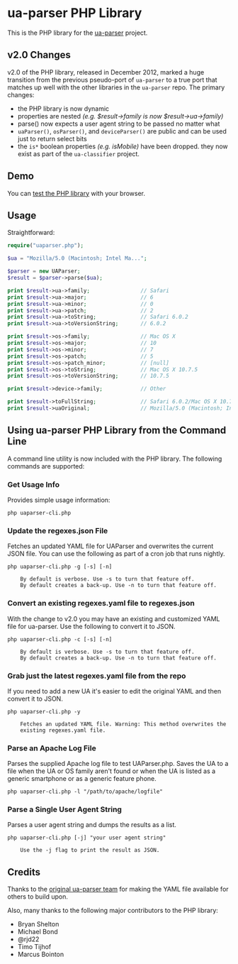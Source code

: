 # ua-parser PHP Library #

This is the PHP library for the [ua-parser](https://github.com/tobie/ua-parser) project.

## v2.0 Changes ##

v2.0 of the PHP library, released in December 2012, marked a huge transition from the previous pseudo-port of `ua-parser` to a true port that matches up well with the other libraries in the `ua-parser` repo. The primary changes:

* the PHP library is now dynamic
* properties are nested _(e.g. $result->family is now $result->ua->family)_
* parse() now expects a user agent string to be passed no matter what
* `uaParser()`, `osParser()`, and `deviceParser()` are public and can be used just to return select bits
* the `is*` boolean properties _(e.g. isMobile)_ have been dropped. they now exist as part of the `ua-classifier` project.

## Demo ##

You can [test the PHP library](http://uaparser.dmolsen.com/) with your browser.

## Usage ##

Straightforward:

```php
require("uaparser.php");

$ua = "Mozilla/5.0 (Macintosh; Intel Ma...";

$parser = new UAParser;
$result = $parser->parse($ua);

print $result->ua->family;                // Safari
print $result->ua->major;                 // 6
print $result->ua->minor;                 // 0
print $result->ua->patch;                 // 2
print $result->ua->toString;              // Safari 6.0.2
print $result->ua->toVersionString;       // 6.0.2

print $result->os->family;                // Mac OS X
print $result->os->major;                 // 10
print $result->os->minor;                 // 7
print $result->os->patch;                 // 5
print $result->os->patch_minor;           // [null]
print $result->os->toString;              // Mac OS X 10.7.5
print $result->os->toVersionString;       // 10.7.5

print $result->device->family;            // Other

print $result->toFullString;              // Safari 6.0.2/Mac OS X 10.7.5
print $result->uaOriginal;                // Mozilla/5.0 (Macintosh; Intel Ma...
```

## Using ua-parser PHP Library from the Command Line ##

A command line utility is now included with the PHP library. The following commands are supported:

### Get Usage Info

Provides simple usage information:

    php uaparser-cli.php

### Update the regexes.json File

Fetches an updated YAML file for UAParser and overwrites the current JSON file. You can use the following as part of a cron job that runs nightly. 

    php uaparser-cli.php -g [-s] [-n]
        
        By default is verbose. Use -s to turn that feature off.
        By default creates a back-up. Use -n to turn that feature off.

### Convert an existing regexes.yaml file to regexes.json

With the change to v2.0 you may have an existing and customized YAML file for ua-parser. Use the following to convert it to JSON.

    php uaparser-cli.php -c [-s] [-n]

        By default is verbose. Use -s to turn that feature off.
        By default creates a back-up. Use -n to turn that feature off.

### Grab just the latest regexes.yaml file from the repo

If you need to add a new UA it's easier to edit the original YAML and then convert it to JSON.

    php uaparser-cli.php -y

        Fetches an updated YAML file. Warning: This method overwrites the 
        existing regexes.yaml file.

### Parse an Apache Log File

Parses the supplied Apache log file to test UAParser.php. Saves the UA to a file when the UA or OS family aren't found or when the UA is listed as a generic smartphone or as a generic feature phone.

    php uaparser-cli.php -l "/path/to/apache/logfile"
        

### Parse a Single User Agent String

Parses a user agent string and dumps the results as a list.

    php uaparser-cli.php [-j] "your user agent string"
           
        Use the -j flag to print the result as JSON.

## Credits ##

Thanks to the [original ua-parser team](http://code.google.com/p/ua-parser/people/list) for making the YAML file available for others to build upon.

Also, many thanks to the following major contributors to the PHP library:

* Bryan Shelton
* Michael Bond
* @rjd22
* Timo Tijhof 
* Marcus Bointon
